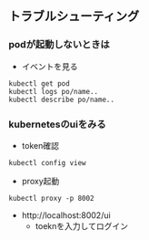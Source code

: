 ## トラブルシューティング
### podが起動しないときは
+ イベントを見る
```
kubectl get pod
kubectl logs po/name..
kubectl describe po/name..
```

### kubernetesのuiをみる
+ token確認
```
kubectl config view
```
+ proxy起動
```
kubectl proxy -p 8002
```
+ http://localhost:8002/ui
  + toeknを入力してログイン
